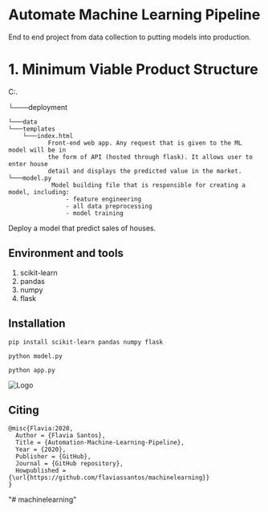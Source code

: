 # Automate Machine Learning Pipeline

End to end project from data collection to putting models into production.


# 1. Minimum Viable Product Structure

C:.

└───deployment

    └───data
    └───templates
        └───index.html
               Front-end web app. Any request that is given to the ML model will be in 
               the form of API (hosted through flask). It allows user to enter house 
               detail and displays the predicted value in the market.            
    └───model.py
                Model building file that is responsible for creating a model, including:
                    - feature engineering
                    - all data preprocessing
                    - model training

Deploy a model that predict sales of houses.

## Environment and tools
1. scikit-learn
2. pandas
3. numpy
4. flask

## Installation

`pip install scikit-learn pandas numpy flask`

`python model.py`

`python app.py`

![Logo](logo.png)


## Citing

```
@misc{Flavia:2020,
  Author = {Flavia Santos},
  Title = {Automation-Machine-Learning-Pipeline},
  Year = {2020},
  Publisher = {GitHub},
  Journal = {GitHub repository},
  Howpublished = {\url{https://github.com/flaviassantos/machinelearning}}
}
```

"# machinelearning" 
